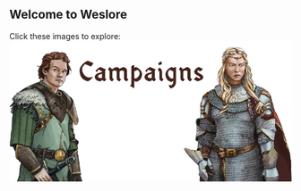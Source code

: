 ## Welcome to Weslore
Click these images to explore:
[!["Open Campaign lores"](data/campaigns/Campaigns.png?raw=true "Open Campaign lores")](data/campaigns/CAMPAIGNS.md)
